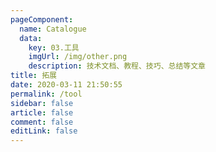 ```yaml
---
pageComponent: 
  name: Catalogue
  data: 
    key: 03.工具
    imgUrl: /img/other.png
    description: 技术文档、教程、技巧、总结等文章
title: 拓展
date: 2020-03-11 21:50:55
permalink: /tool
sidebar: false
article: false
comment: false
editLink: false
---
```

